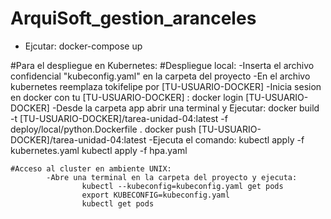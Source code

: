 # ArquiSoft_gestion_aranceles

-   Ejcutar: docker-compose up



#Para el despliegue en Kubernetes:
    #Despliegue local:
            -Inserta el archivo confidencial "kubeconfig.yaml" en la carpeta del proyecto
            -En el archivo kubernetes reemplaza tokifelipe por [TU-USUARIO-DOCKER]
            -Inicia sesion en docker con tu [TU-USUARIO-DOCKER] : docker login [TU-USUARIO-DOCKER]
            -Desde la carpeta app abrir una terminal y Ejecutar: 
                docker build -t [TU-USUARIO-DOCKER]/tarea-unidad-04:latest -f deploy/local/python.Dockerfile .
                docker push [TU-USUARIO-DOCKER]/tarea-unidad-04:latest
            -Ejecuta el comando:
                 kubectl apply -f kubernetes.yaml
                 kubectl apply -f hpa.yaml

    #Acceso al cluster en ambiente UNIX:
            -Abre una terminal en la carpeta del proyecto y ejecuta: 
                    kubectl --kubeconfig=kubeconfig.yaml get pods
                    export KUBECONFIG=kubeconfig.yaml
                    kubectl get pods
